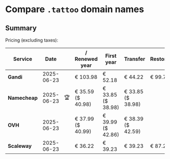 # Compare `.tattoo` domain names

## Summary

Pricing (excluding taxes):

| Service | Date |  | / Renewed year | First year | Transfer | Restoration |
|--|--|--|--|--|--|--|
| **Gandi** | 2025-06-23 |  | € 103.98 | € 52.18 | € 44.22 | € 99.76 |
| **Namecheap** | 2025-06-23 | 🏆 | € 35.59<br>($ 40.98) | € 33.85<br>($ 38.98) | € 33.85<br>($ 38.98) |  |
| **OVH** | 2025-06-23 |  | € 37.99<br>($ 40.99) | € 39.99<br>($ 42.86) | € 38.39<br>($ 42.59) |  |
| **Scaleway** | 2025-06-23 |  | € 36.22 | € 39.23 | € 39.23 | € 87.26 |
